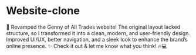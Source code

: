 # Website-clone
🚀 Revamped the Genny of All Trades website! The original layout lacked structure, so I transformed it into a clean, modern, and user-friendly design. Improved UI/UX, better navigation, and a sleek look to enhance the brand’s online presence. ✨  Check it out &amp; let me know what you think! 🔥💻
